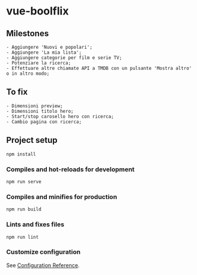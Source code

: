 # vue-boolflix

## Milestones
```
- Aggiungere 'Nuovi e popolari';
- Aggiungere 'La mia lista';
- Aggiungere categorie per film e serie TV;
- Potenziare la ricerca;
- Effettuare altre chiamate API a TMDB con un pulsante 'Mostra altro' o in altro modo;
```

## To fix
```
- Dimensioni preview;
- Dimensioni titolo hero;
- Start/stop carosello hero con ricerca;
- Cambio pagina con ricerca;
```

## Project setup
```
npm install
```

### Compiles and hot-reloads for development
```
npm run serve
```

### Compiles and minifies for production
```
npm run build
```

### Lints and fixes files
```
npm run lint
```

### Customize configuration
See [Configuration Reference](https://cli.vuejs.org/config/).
